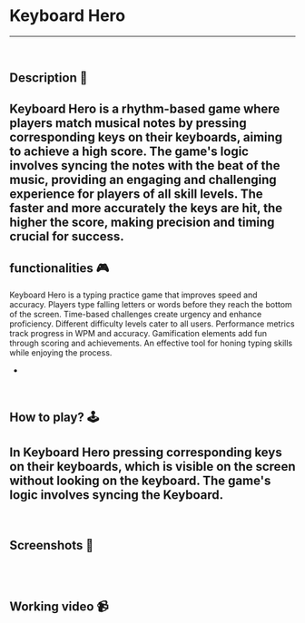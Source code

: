 # **Keyboard Hero** 

---

<br>

## **Description 📃**
Keyboard Hero is a rhythm-based game where players match musical notes by pressing corresponding keys on their keyboards, aiming to achieve a high score. The game's logic involves syncing the notes with the beat of the music, providing an engaging and challenging experience for players of all skill levels. The faster and more accurately the keys are hit, the higher the score, making precision and timing crucial for success.
- 

## **functionalities 🎮**
<!-- add functionalities over here -->
Keyboard Hero is a typing practice game that improves speed and accuracy. Players type falling letters or words before they reach the bottom of the screen. Time-based challenges create urgency and enhance proficiency. Different difficulty levels cater to all users. Performance metrics track progress in WPM and accuracy. Gamification elements add fun through scoring and achievements. An effective tool for honing typing skills while enjoying the process.

- 
<br>

## **How to play? 🕹️**
<!-- add the steps how to play games -->
In Keyboard Hero pressing corresponding keys on their keyboards, which is visible on the screen without looking on the keyboard. The game's logic involves syncing the Keyboard.
- 

<br>

## **Screenshots 📸**

<br>


<br>

## **Working video 📹**
<!-- add your working video over here -->













